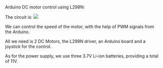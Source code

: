 Arduino DC motor control using L298N:
  
  The circuit is:
  ![](https://howtomechatronics.com/wp-content/uploads/2017/08/Arduino-Robot-Car-Control-using-L298N-Driver-Circuit-Schematic.png)
  
  We can control the speed of the motor, with the help of PWM signals from the Arduino.
  
  All we need is 2 DC Motors, the L298N driver, an Arduino board and a joystick for the control. 
  
  As for the power supply, we use three 3.7V Li-ion batteries, providing a total of 11V. 
  
  
